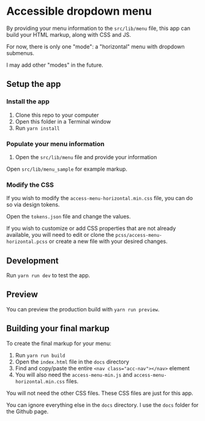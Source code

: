 # Accessible dropdown menu

By providing your menu information to the `src/lib/menu` file, this app can build your HTML markup, along with CSS and JS.

For now, there is only one "mode": a "horizontal" menu with dropdown submenus.

I may add other "modes" in the future.

## Setup the app

### Install the app

1. Clone this repo to your computer
2. Open this folder in a Terminal window
3. Run `yarn install`

### Populate your menu information

1. Open the `src/lib/menu` file and provide your information

Open `src/lib/menu_sample` for example markup.

### Modify the CSS

If you wish to modify the `access-menu-horizontal.min.css` file, you can do so via design tokens.

Open the `tokens.json` file and change the values.

If you wish to customize or add CSS properties that are not already available, you will need to edit or clone the `pcss/access-menu-horizontal.pcss` or create a new file with your desired changes.

## Development

Run `yarn run dev` to test the app.

## Preview

You can preview the production build with `yarn run preview`.

## Building your final markup

To create the final markup for your menu:

1. Run `yarn run build`
2. Open the `index.html` file in the `docs` directory
3. Find and copy/paste the entire `<nav class="acc-nav"></nav>` element
4. You will also need the `access-menu-min.js` and `access-menu-horizontal.min.css` files.

You will not need the other CSS files. These CSS files are just for this app.

You can ignore everything else in the `docs` directory. I use the `docs` folder for the Github page.
